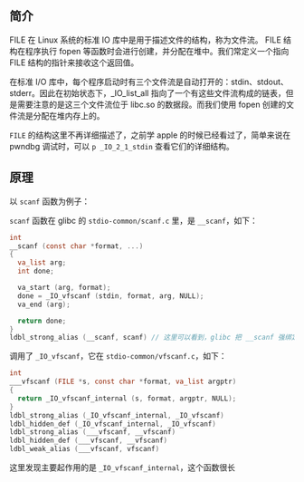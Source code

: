 ## 简介

FILE 在 Linux 系统的标准 IO 库中是用于描述文件的结构，称为文件流。 FILE 结构在程序执行 fopen 等函数时会进行创建，并分配在堆中。我们常定义一个指向 FILE 结构的指针来接收这个返回值。

在标准 I/O 库中，每个程序启动时有三个文件流是自动打开的：stdin、stdout、stderr。因此在初始状态下，_IO_list_all 指向了一个有这些文件流构成的链表，但是需要注意的是这三个文件流位于 libc.so 的数据段。而我们使用 fopen 创建的文件流是分配在堆内存上的。

`FILE` 的结构这里不再详细描述了，之前学 apple 的时候已经看过了，简单来说在 pwndbg 调试时，可以 `p _IO_2_1_stdin` 查看它们的详细结构。

## 原理

以 `scanf` 函数为例子：

`scanf` 函数在 glibc 的 `stdio-common/scanf.c` 里，是 `__scanf`，如下：

```c
int
__scanf (const char *format, ...)
{
  va_list arg;
  int done;

  va_start (arg, format);
  done = _IO_vfscanf (stdin, format, arg, NULL);
  va_end (arg);

  return done;
}
ldbl_strong_alias (__scanf, scanf) // 这里可以看到，glibc 把 __scanf 强绑定到了 scanf 上
```

调用了 `_IO_vfscanf`，它在 `stdio-common/vfscanf.c`，如下：

```c
int
___vfscanf (FILE *s, const char *format, va_list argptr)
{
  return _IO_vfscanf_internal (s, format, argptr, NULL);
}
ldbl_strong_alias (_IO_vfscanf_internal, _IO_vfscanf)
ldbl_hidden_def (_IO_vfscanf_internal, _IO_vfscanf)
ldbl_strong_alias (___vfscanf, __vfscanf)
ldbl_hidden_def (___vfscanf, __vfscanf)
ldbl_weak_alias (___vfscanf, vfscanf)
```

这里发现主要起作用的是 `_IO_vfscanf_internal`，这个函数很长
